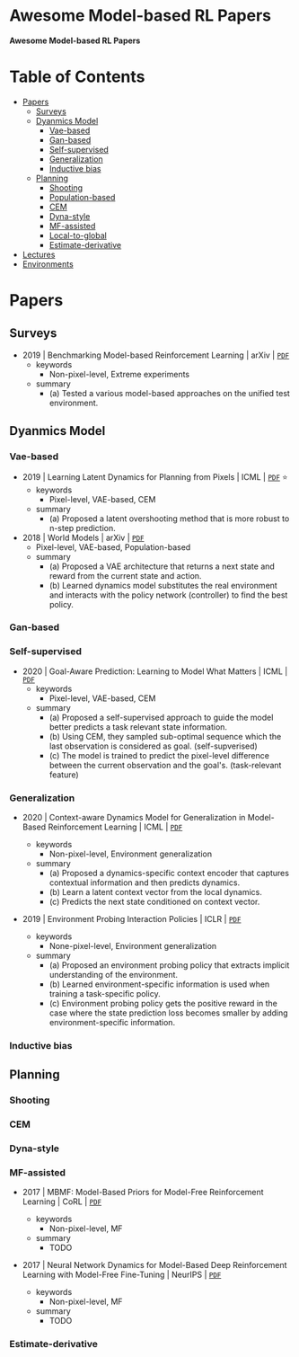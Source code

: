# Awesome Model-based RL Papers

**Awesome Model-based RL Papers**

# Table of Contents
+ [Papers](#papers)
  - [Surveys](#surveys)
  - [Dyanmics Model](#dynamics-model)
    - [Vae-based](#vae-based)
    - [Gan-based](#gan-based)
    - [Self-supervised](#self-supervised)
    - [Generalization](#generalization)
    - [Inductive bias](#inductive-bias)
  - [Planning](#planning)
    - [Shooting](#shooting)
    - [Population-based](#pop-based)
    - [CEM](#cem)
    - [Dyna-style](#dyna-style)
    - [MF-assisted](#mf-assisted)
    - [Local-to-global](#local-to-global)
    - [Estimate-derivative](#estimate-derivative)
+ [Lectures]($lectures)   
+ [Environments](#environment)
    

# Papers

## Surveys
+ 2019 | Benchmarking Model-based Reinforcement Learning | arXiv | [`PDF`](https://arxiv.org/abs/1907.02057)
  - keywords
    - Non-pixel-level, Extreme experiments
  - summary
    - (a) Tested a various model-based approaches on the unified test environment.

## Dyanmics Model
### Vae-based
+ 2019 | Learning Latent Dynamics for Planning from Pixels | ICML | [`PDF`](https://arxiv.org/abs/1811.04551) :star:
  - keywords
    - Pixel-level, VAE-based, CEM
  - summary
    - (a) Proposed a latent overshooting method that is more robust to n-step prediction. 
+ 2018 | World Models | arXiv | [`PDF`](http://arxiv.org/abs/1803.10122)
  - Pixel-level, VAE-based, Population-based
  - summary
    - (a) Proposed a VAE architecture that returns a next state and reward from the current state and action. 
    - (b) Learned dynamics model substitutes the real environment and interacts with the policy network (controller) to find the best policy. 

  
### Gan-based

### Self-supervised
+ 2020 | Goal-Aware Prediction: Learning to Model What Matters | ICML | [`PDF`](https://arxiv.org/abs/2007.07170)
  - keywords
    - Pixel-level, VAE-based, CEM
  - summary
    - (a) Proposed a self-supervised approach to guide the model better predicts a task relevant state information. 
    - (b) Using CEM, they sampled sub-optimal sequence which the last observation is considered as goal. (self-supverised)
    - (c) The model is trained to predict the pixel-level difference between the current observation and the goal's. (task-relevant feature)

### Generalization
+ 2020 | Context-aware Dynamics Model for Generalization in Model-Based Reinforcement Learning | ICML | [`PDF`](https://arxiv.org/pdf/2005.06800.pdf)
  - keywords
    - Non-pixel-level, Environment generalization
  - summary
    - (a) Proposed a dynamics-specific context encoder that captures contextual information and then predicts dynamics. 
    - (b) Learn a latent context vector from the local dynamics.
    - (c) Predicts the next state conditioned on context vector.

+ 2019 | Environment Probing Interaction Policies | ICLR | [`PDF`](https://arxiv.org/pdf/1907.11740.pdf)
  - keywords
    - None-pixel-level, Environment generalization
  - summary
    - (a) Proposed an environment probing policy that extracts implicit understanding of the environment.
    - (b) Learned environment-specific information is used when training a task-specific policy.
    - (c) Environment probing policy gets the positive reward in the case where the state prediction loss becomes smaller by adding
     environment-specific information.

### Inductive bias

## Planning

### Shooting

### CEM

### Dyna-style

### MF-assisted
+ 2017 | MBMF: Model-Based Priors for Model-Free Reinforcement Learning | CoRL | [`PDF`](https://arxiv.org/abs/1709.03153)
  - keywords
    - Non-pixel-level, MF
  - summary
    - TODO
    
+ 2017 | Neural Network Dynamics for Model-Based Deep Reinforcement Learning with Model-Free Fine-Tuning | NeurIPS | [`PDF`](https://arxiv.org/abs/1708.02596)
  - keywords
    - Non-pixel-level, MF 
  - summary
    - TODO
    
### Estimate-derivative
